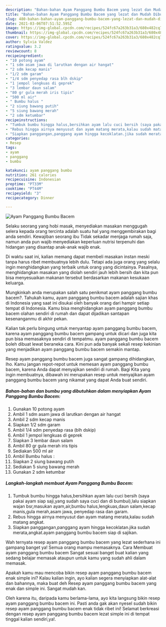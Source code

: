 ```yaml
---
description: "Bahan-bahan Ayam Panggang Bumbu Bacem yang lezat dan Mudah Dibuat"
title: "Bahan-bahan Ayam Panggang Bumbu Bacem yang lezat dan Mudah Dibuat"
slug: 480-bahan-bahan-ayam-panggang-bumbu-bacem-yang-lezat-dan-mudah-dibuat
date: 2021-03-06T07:51:52.595Z
image: https://img-global.cpcdn.com/recipes/524fc67a263b31a3/680x482cq70/ayam-panggang-bumbu-bacem-foto-resep-utama.jpg
thumbnail: https://img-global.cpcdn.com/recipes/524fc67a263b31a3/680x482cq70/ayam-panggang-bumbu-bacem-foto-resep-utama.jpg
cover: https://img-global.cpcdn.com/recipes/524fc67a263b31a3/680x482cq70/ayam-panggang-bumbu-bacem-foto-resep-utama.jpg
author: Sylvia Valdez
ratingvalue: 3.2
reviewcount: 8
recipeingredient:
- "10 potong ayam"
- "1 sdm asam jawa di larutkan dengan air hangat"
- "2 sdm kecap manis"
- "1/2 sdm garam"
- "1/4 sdm penyedap rasa blh dskip"
- "1 jempol lengkuas di geprek"
- "3 lembar daun salam"
- "80 gr gula merah iris tipis"
- "500 ml air"
- " Bumbu halus "
- "2 siung bawang putih"
- "5 siung bawang merah"
- "2 sdm ketumbar"
recipeinstructions:
- "Tumbuk bumbu hingga halus,bersihkan ayam lalu cuci bersih (saya pakai ayam siap saji,yang sudah saya cuci dan di bumbui),lalu siapkan wajan bsr,masukan ayam,air,bumbu halus,lengkuas,daun salam,kecap manis,gula merah,asam jawa, penyedap rasa dan garam."
- "Rebus hingga airnya menyusut dan ayam matang merata,kalau sudah matang angkat."
- "Siapkan panggangan,panggang ayam hingga kecoklatan.jika sudah merata,angkat.ayam panggang bumbu bacem siap di sajikan."
categories:
- Resep
tags:
- ayam
- panggang
- bumbu

katakunci: ayam panggang bumbu 
nutrition: 261 calories
recipecuisine: Indonesian
preptime: "PT33M"
cooktime: "PT44M"
recipeyield: "3"
recipecategory: Dinner

---
```



![Ayam Panggang Bumbu Bacem](https://img-global.cpcdn.com/recipes/524fc67a263b31a3/680x482cq70/ayam-panggang-bumbu-bacem-foto-resep-utama.jpg)

Selaku seorang yang hobi masak, menyediakan masakan menggugah selera kepada orang tercinta adalah suatu hal yang menggembirakan bagi anda sendiri. Kewajiban seorang ibu Tidak sekadar menjaga rumah saja, namun anda pun wajib menyediakan keperluan nutrisi terpenuhi dan hidangan yang disantap anak-anak wajib enak.

Di waktu  saat ini, kalian memang dapat membeli masakan instan meski tanpa harus ribet membuatnya lebih dulu. Tetapi ada juga orang yang selalu ingin menghidangkan yang terbaik untuk orang yang dicintainya. Pasalnya, menghidangkan masakan yang diolah sendiri jauh lebih bersih dan kita pun bisa menyesuaikan makanan tersebut berdasarkan makanan kesukaan keluarga. 



Mungkinkah anda merupakan salah satu penikmat ayam panggang bumbu bacem?. Tahukah kamu, ayam panggang bumbu bacem adalah sajian khas di Indonesia yang saat ini disukai oleh banyak orang dari hampir setiap tempat di Indonesia. Kamu bisa menghidangkan ayam panggang bumbu bacem olahan sendiri di rumah dan dapat dijadikan santapan kesenanganmu di akhir pekan.

Kalian tak perlu bingung untuk menyantap ayam panggang bumbu bacem, karena ayam panggang bumbu bacem gampang untuk dicari dan juga kita pun bisa memasaknya sendiri di tempatmu. ayam panggang bumbu bacem boleh dibuat lewat beraneka cara. Kini pun ada banyak sekali resep kekinian yang menjadikan ayam panggang bumbu bacem semakin mantap.

Resep ayam panggang bumbu bacem juga sangat gampang dihidangkan, lho. Kamu jangan repot-repot untuk memesan ayam panggang bumbu bacem, karena Anda dapat menyajikan sendiri di rumah. Bagi Kita yang ingin membuatnya, dibawah ini merupakan resep untuk menyajikan ayam panggang bumbu bacem yang nikamat yang dapat Anda buat sendiri.

<!--inarticleads1-->

##### Bahan-bahan dan bumbu yang dibutuhkan dalam menyiapkan Ayam Panggang Bumbu Bacem:

1. Gunakan 10 potong ayam
1. Ambil 1 sdm asam jawa di larutkan dengan air hangat
1. Ambil 2 sdm kecap manis
1. Siapkan 1/2 sdm garam
1. Ambil 1/4 sdm penyedap rasa (blh dskip)
1. Ambil 1 jempol lengkuas di geprek
1. Siapkan 3 lembar daun salam
1. Ambil 80 gr gula merah iris tipis
1. Sediakan 500 ml air
1. Ambil  Bumbu halus :
1. Siapkan 2 siung bawang putih
1. Sediakan 5 siung bawang merah
1. Gunakan 2 sdm ketumbar




<!--inarticleads2-->

##### Langkah-langkah membuat Ayam Panggang Bumbu Bacem:

1. Tumbuk bumbu hingga halus,bersihkan ayam lalu cuci bersih (saya pakai ayam siap saji,yang sudah saya cuci dan di bumbui),lalu siapkan wajan bsr,masukan ayam,air,bumbu halus,lengkuas,daun salam,kecap manis,gula merah,asam jawa, penyedap rasa dan garam.
1. Rebus hingga airnya menyusut dan ayam matang merata,kalau sudah matang angkat.
1. Siapkan panggangan,panggang ayam hingga kecoklatan.jika sudah merata,angkat.ayam panggang bumbu bacem siap di sajikan.




Wah ternyata resep ayam panggang bumbu bacem yang lezat sederhana ini gampang banget ya! Semua orang mampu memasaknya. Cara Membuat ayam panggang bumbu bacem Sangat sesuai banget buat kalian yang sedang belajar memasak ataupun untuk kamu yang sudah ahli dalam memasak.

Apakah kamu mau mencoba bikin resep ayam panggang bumbu bacem enak simple ini? Kalau kalian ingin, ayo kalian segera menyiapkan alat-alat dan bahannya, maka buat deh Resep ayam panggang bumbu bacem yang enak dan simple ini. Sangat mudah kan. 

Oleh karena itu, daripada kamu berlama-lama, ayo kita langsung bikin resep ayam panggang bumbu bacem ini. Pasti anda gak akan nyesel sudah bikin resep ayam panggang bumbu bacem enak tidak ribet ini! Selamat berkreasi dengan resep ayam panggang bumbu bacem lezat simple ini di tempat tinggal kalian sendiri,ya!.

